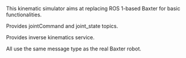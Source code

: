 This kinematic simulator aims at replacing ROS 1-based Baxter for basic functionalities.

Provides jointCommand and joint_state topics.

Provides inverse kinematics service.

All use the same message type as the real Baxter robot.

